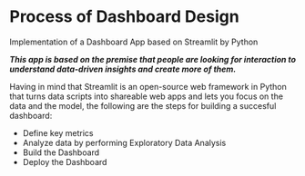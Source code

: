 # Process of Dashboard Design
Implementation of a Dashboard App based on Streamlit by Python

***This app is based on the premise that people are looking for interaction to understand data-driven insights and create more of them.***

Having in mind that Streamlit is an open-source web framework in Python that turns data scripts into shareable web apps and lets you focus on the data and the model, the following are the steps for building a succesful dashboard:

- Define key metrics
- Analyze data by performing Exploratory Data Analysis
- Build the Dashboard
- Deploy the Dashboard


